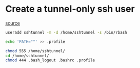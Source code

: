 # Create a tunnel-only ssh user

[source](http://www.ab-weblog.com/en/creating-a-restricted-ssh-user-for-ssh-tunneling-only/)

```bash
useradd sshtunnel -m -d /home/sshtunnel -s /bin/rbash

echo 'PATH=""' >> .profile

chmod 555 /home/sshtunnel/
cd /home/sshtunnel/
chmod 444 .bash_logout .bashrc .profile
```
